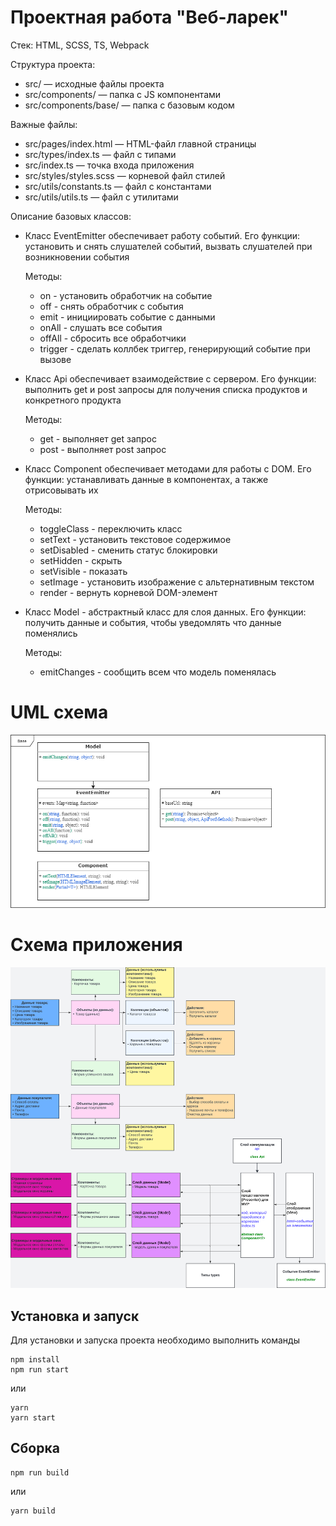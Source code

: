 # Проектная работа "Веб-ларек"

Стек: HTML, SCSS, TS, Webpack

Структура проекта:
- src/ — исходные файлы проекта
- src/components/ — папка с JS компонентами
- src/components/base/ — папка с базовым кодом

Важные файлы:
- src/pages/index.html — HTML-файл главной страницы
- src/types/index.ts — файл с типами
- src/index.ts — точка входа приложения
- src/styles/styles.scss — корневой файл стилей
- src/utils/constants.ts — файл с константами
- src/utils/utils.ts — файл с утилитами

Описание базовых классов:
- Класс EventEmitter обеспечивает работу событий. Его функции: установить и снять слушателей событий, вызвать слушателей при возникновении события

    Методы:
  - on - установить обработчик на событие
  - off - снять обработчик с события
  - emit - инициировать событие с данными
  - onAll - слушать все события
  - offAll - сбросить все обработчики
  - trigger - сделать коллбек триггер, генерирующий событие при вызове

- Класс Api обеспечивает взаимодействие с сервером. Его функции: выполнить get и post запросы для получения списка продуктов и конкретного продукта

    Методы:
  - get - выполняет get запрос 
  - post - выполняет post запрос

- Класс Component обеспечивает методами для работы с DOM. Его функции: устанавливать данные в компонентах, а также отрисовывать их

    Методы:
  - toggleClass - переключить класс
  - setText - установить текстовое содержимое
  - setDisabled - сменить статус блокировки
  - setHidden - скрыть
  - setVisible - показать
  - setImage - установить изображение с альтернативным текстом
  - render - вернуть корневой DOM-элемент

- Класс Model - абстрактный класс для слоя данных. Его функции: получить данные и события, чтобы уведомлять что данные поменялись

    Методы:
  - emitChanges - сообщить всем что модель поменялась

# UML схема
![UML](./src/images/UML.png)

# Схема приложения
![Схема приложения](./src/images/Data.png)

## Установка и запуск
Для установки и запуска проекта необходимо выполнить команды

```
npm install
npm run start
```

или

```
yarn
yarn start
```
## Сборка

```
npm run build
```

или

```
yarn build
```
